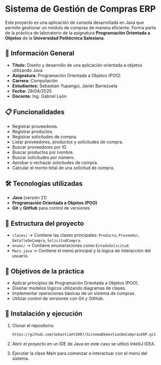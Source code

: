# Sistema de Gestión de Compras ERP

Este proyecto es una aplicación de consola desarrollada en Java que permite gestionar un módulo de compras de manera eficiente. Forma parte de la práctica de laboratorio de la asignatura **Programación Orientada a Objetos** de la **Universidad Politécnica Salesiana**.

## 📌 Información General

- **Título:**  Diseño y desarrollo de una aplicación orientada a objetos utilizando Java
- **Asignatura:** Programación Orientada a Objetos (POO)
- **Carrera:** Computación
- **Estudiantes:** Sebastian Yupangui, Javier Barrezueta
- **Fecha:** 28/04/2025
- **Docente:** Ing. Gabriel León

## 📋 Funcionalidades

- Registrar proveedores.
- Registrar productos.
- Registrar solicitudes de compra.
- Listar proveedores, productos y solicitudes de compra.
- Buscar proveedores por ID.
- Buscar productos por nombre.
- Buscar solicitudes por número.
- Aprobar o rechazar solicitudes de compra.
- Calcular el monto total de una solicitud de compra.

## 🛠️ Tecnologías utilizadas

- **Java** (versión 21)
- **Programación Orientada a Objetos (POO)**
- **Git** y **GitHub** para control de versiones

## 📂 Estructura del proyecto

- `clases/` → Contiene las clases principales: `Producto`, `Proveedor`, `DetalleDeCompra`, `SolicitudCompra`.
- `enums/` → Contiene enumeraciones como `EstadoSolicitud`.
- `Main.java` → Contiene el menú principal y la lógica de interacción del usuario.

## 🎯 Objetivos de la práctica

- Aplicar principios de Programación Orientada a Objetos (POO).
- Diseñar modelos lógicos utilizando diagramas de clases.
- Implementar operaciones básicas de un sistema de compras.
- Utilizar control de versiones con Git y GitHub.

## 🧩 Instalación y ejecución

1. Clonar el repositorio:
   ```bash
   https://github.com/SebastianY2007/SistemaDeGestionDeComprasERP.git
2. Abrir el proyecto en un IDE de Java en este caso se uitlizó IntelliJ IDEA.

3. Ejecutar la clase Main para comenzar a interactuar con el menú del sistema.
